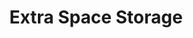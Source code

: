 ---
title: "Extra Space Storage"
url: /mesa/extra-space-storage-east-broadway-road/
shop: storage rental
---